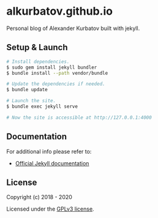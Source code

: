 # alkurbatov.github.io
Personal blog of Alexander Kurbatov built with jekyll.

## Setup & Launch
```bash
# Install dependencies.
$ sudo gem install jekyll bundler
$ bundle install --path vendor/bundle

# Update the dependencies if needed.
$ bundle update

# Launch the site.
$ bundle exec jekyll serve

# Now the site is accessible at http://127.0.0.1:4000
```

## Documentation
For additional info please refer to:
* [Official Jekyll documentation](https://jekyllrb.com/docs/)

## License
Copyright (c) 2018 - 2020

Licensed under the [GPLv3 license](COPYING).
